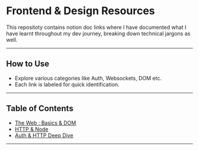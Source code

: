 # Frontend & Design Resources
This repositoty contains notion doc links where I have documented what I have learnt throughout my dev journey, breaking down technical jargons as well.

---

## How to Use

- Explore various categories like Auth, Websockets, DOM etc.
- Each link is labeled for quick identification.

---

## Table of Contents

- [The Web : Basics & DOM](https://energetic-myrtle-fd3.notion.site/The-Web-basics-DOM-1e2b1934572380418e6ecb4bfae4298f)
- [HTTP & Node](https://energetic-myrtle-fd3.notion.site/Node-Js-HTTP-1e3b193457238038bd43f5db88bd46ba)
- [Auth & HTTP Deep Dive](https://energetic-myrtle-fd3.notion.site/Auth-and-HTTP-Deep-Dive-1efb1934572380d8bf22cf95ed07da5e?pvs=73)

---
